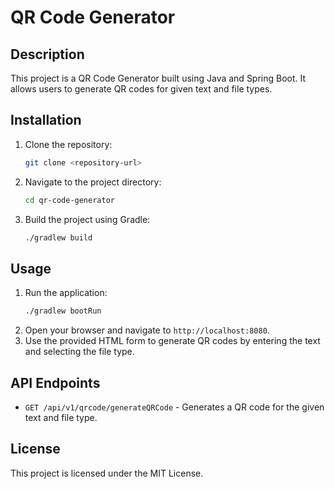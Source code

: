 # QR Code Generator

## Description
This project is a QR Code Generator built using Java and Spring Boot. It allows users to generate QR codes for given text and file types.

## Installation
1. Clone the repository:
    ```bash
    git clone <repository-url>
    ```
2. Navigate to the project directory:
    ```bash
    cd qr-code-generator
    ```
3. Build the project using Gradle:
    ```bash
    ./gradlew build
    ```

## Usage
1. Run the application:
    ```bash
    ./gradlew bootRun
    ```
2. Open your browser and navigate to `http://localhost:8080`.
3. Use the provided HTML form to generate QR codes by entering the text and selecting the file type.

## API Endpoints
- `GET /api/v1/qrcode/generateQRCode` - Generates a QR code for the given text and file type.

## License
This project is licensed under the MIT License.